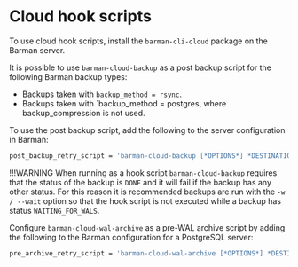 # Cloud hook scripts

To use cloud hook scripts, install the `barman-cli-cloud` package on the Barman server.

It is possible to use `barman-cloud-backup` as a post backup script for the following Barman backup types:

- Backups taken with `backup_method = rsync`.
- Backups taken with `backup_method = postgres, where backup_compression is not used.

To use the post backup script, add the following to the server configuration in Barman:
```bash
post_backup_retry_script = 'barman-cloud-backup [*OPTIONS*] *DESTINATION_URL* ${BARMAN_SERVER}
```

!!!WARNING
    When running as a hook script `barman-cloud-backup` requires that the status of the backup is `DONE` and it will fail if the backup has any other status. For this reason it is recommended backups are run with the `-w / --wait` option so that the hook script is not executed while a backup has status `WAITING_FOR_WALS`.

Configure `barman-cloud-wal-archive` as a pre-WAL archive script by adding the following to the Barman configuration for a PostgreSQL server:
```bash
pre_archive_retry_script = 'barman-cloud-wal-archive [*OPTIONS*] *DESTINATION_URL* ${BARMAN_SERVER}'
```